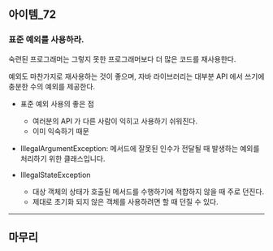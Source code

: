 ## 아이템_72
### 표준 예외를 사용하라.

숙련된 프로그래머는 그렇지 못한 프로그래머보다 더 많은 코드를 재사용한다.

예외도 마찬가지로 재사용하는 것이 좋으며, 자바 라이브러리는 대부분 API 에서 쓰기에 충분한 수의 예외를 제공한다.

- 표준 예외 사용의 좋은 점
  - 여러분의 API 가 다른 사람이 익히고 사용하기 쉬워진다.
  - 이미 익숙하기 때문

- IllegalArgumentException:
  메서드에 잘못된 인수가 전달될 때 발생하는 예외를 처리하기 위한 클래스입니다.
- IllegalStateException
  - 대상 객체의 상태가 호출된 메서드를 수행하기에 적합하지 않을 때 주로 던진다.
  - 제대로 초기화 되지 않은 객체를 사용하려면 할 때 던질 수 있다.
---

## 마무리